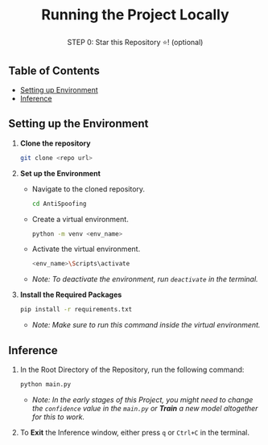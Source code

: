# <p align="center">Running the Project Locally</p>

<p align="center"> STEP 0: Star this Repository ⭐! (optional) </p>


## Table of Contents

- [Setting up Environment](#setting-up-the-environment)
- [Inference](#inference)

## Setting up the Environment

1. **Clone the repository**

    ```bash
    git clone <repo url>
    ```
2. **Set up the Environment**
    
    - Navigate to the cloned repository.
        ```bash
        cd AntiSpoofing
        ```
    - Create a virtual environment.
        ```bash
        python -m venv <env_name>
        ```
    - Activate the virtual environment.
        ```bash
        <env_name>\Scripts\activate
        ```
    - *Note: To deactivate the environment, run `deactivate` in the terminal.*

3. **Install the Required Packages**
    
    ```bash
    pip install -r requirements.txt
    ```
     - *Note: Make sure to run this command inside the virtual environment.*



## Inference

1. In the Root Directory of the Repository, run the following command:

    ```bash
    python main.py
    ```

    - *Note: In the early stages of this Project, you might need to change the `confidence` value in the `main.py` or **Train** a new model altogether for this to work.*

2. To **Exit** the Inference window, either press `q` or `Ctrl+C` in the terminal.